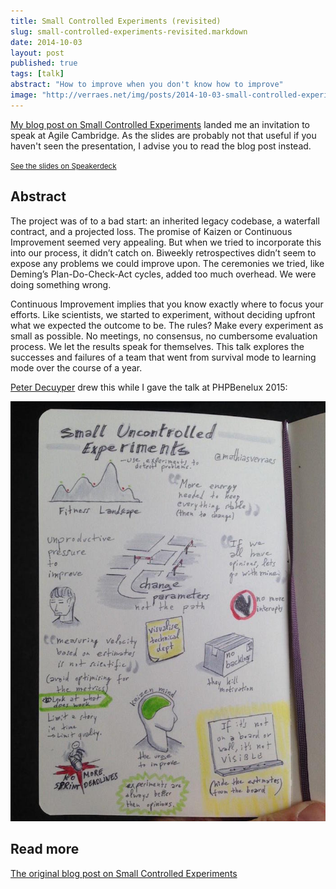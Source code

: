 ```yaml
---
title: Small Controlled Experiments (revisited)
slug: small-controlled-experiments-revisited.markdown
date: 2014-10-03
layout: post
published: true
tags: [talk]
abstract: "How to improve when you don't know how to improve"
image: "http://verraes.net/img/posts/2014-10-03-small-controlled-experiments-revisited/An_Experiment_on_a_Bird_in_an_Air_Pump_by_Joseph_Wright_of_Derby,_1768-small.jpg"
---
```


[My blog post on Small Controlled Experiments](/2014/03/small-controlled-experiments/) landed me an invitation to speak at Agile Cambridge. As the slides are probably not that useful if you haven't seen the presentation, I advise you to read the blog post instead.

<script async class="speakerdeck-embed" data-id="5a5733b02d0e01324430365ebb6a31b9" data-ratio="1.33333333333333" src="//speakerdeck.com/assets/embed.js"></script>
<a href="https://speakerdeck.com/mathiasverraes/small-controlled-experiments#"><small>See the slides on Speakerdeck</small></a>

## Abstract

The project was of to a bad start: an inherited legacy codebase, a waterfall contract, and a projected loss. The promise of Kaizen or Continuous Improvement seemed very appealing. But when we tried to incorporate this into our process, it didn’t catch on. Biweekly retrospectives didn’t seem to expose any problems we could improve upon. The ceremonies we tried, like Deming’s Plan-Do-Check-Act cycles, added too much overhead. We were doing something wrong.

Continuous Improvement implies that you know exactly where to focus your efforts. Like scientists, we started to experiment, without deciding upfront what we expected the outcome to be. The rules? Make every experiment as small as possible. No meetings, no consensus, no cumbersome evaluation process. We let the results speak for themselves. This talk explores the successes and failures of a team that went from survival mode to learning mode over the course of a year.

[Peter Decuyper](https://twitter.com/sgrame) drew this while I gave the talk at PHPBenelux 2015:

<img src="/img/posts/2014-10-03-small-controlled-experiments-revisited/sketchnotes_by_@sgrame-small.jpg" alt="Small Uncontrolled Experiments, drawn by @sgrame">


## Read more

[The original blog post on Small Controlled Experiments](/2014/03/small-controlled-experiments/)